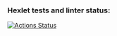 ### Hexlet tests and linter status:
[![Actions Status](https://github.com/rizasailau/qa-engineer-project-84/actions/workflows/hexlet-check.yml/badge.svg)](https://github.com/rizasailau/qa-engineer-project-84/actions)